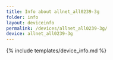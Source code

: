 ```yaml
---
title: Info about allnet_all0239-3g
folder: info
layout: deviceinfo
permalink: /devices/allnet_all0239-3g/
device: allnet_all0239-3g
---
```

{% include templates/device_info.md %}
